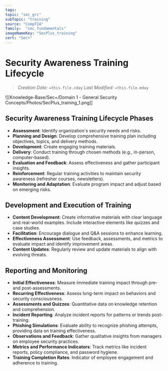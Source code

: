 ```yaml
---
tags:
topic: "sec_grc"
subTopic: "training"
source: "CompTIA"
family:  "sec_fundamentals"
imageNameKey: "SecPlus_training" 
cert: "Sec+"
---
```

# Security Awareness Training Lifecycle
> *Creation Date:* `=this.file.cday`
> *Last Modified:* `=this.file.mday`

![[Knowledge-Base/Sec+/Domain 1 - General Security Concepts/Photos/SecPlus_training_1.png]]
## Security Awareness Training Lifecycle Phases
- **Assessment**: Identify organization's security needs and risks.
- **Planning and Design**: Develop comprehensive training plan including objectives, topics, and delivery methods.
- **Development**: Create engaging training materials.
- **Delivery**: Conduct training through chosen methods (e.g., in-person, computer-based).
- **Evaluation and Feedback**: Assess effectiveness and gather participant insights.
- **Reinforcement**: Regular training activities to maintain security awareness (refresher courses, newsletters).
- **Monitoring and Adaptation**: Evaluate program impact and adjust based on emerging risks.

## Development and Execution of Training
- **Content Development**: Create informative materials with clear language and real-world examples. Include interactive elements like quizzes and case studies.
- **Facilitation**: Encourage dialogue and Q&A sessions to enhance learning.
- **Effectiveness Assessment**: Use feedback, assessments, and metrics to evaluate impact and identify improvement areas.
- **Content Updates**: Regularly review and update materials to align with evolving threats.

## Reporting and Monitoring
- **Initial Effectiveness**: Measure immediate training impact through pre- and post-assessments.
- **Recurring Effectiveness**: Assess long-term impact on behaviors and security consciousness.
- **Assessments and Quizzes**: Quantitative data on knowledge retention and comprehension.
- **Incident Reporting**: Analyze incident reports for patterns or trends post-training.
- **Phishing Simulations**: Evaluate ability to recognize phishing attempts, providing data on training effectiveness.
- **Observations and Feedback**: Gather qualitative insights from managers on employee security practices.
- **Metrics and Performance Indicators**: Track metrics like incident reports, policy compliance, and password hygiene.
- **Training Completion Rates**: Indicator of employee engagement and adherence to training.
